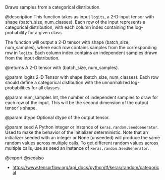 Draws samples from a categorical distribution.

@description
This function takes as input `logits`, a 2-D input tensor with shape
(batch_size, num_classes). Each row of the input represents a categorical
distribution, with each column index containing the log-probability for a
given class.

The function will output a 2-D tensor with shape (batch_size, num_samples),
where each row contains samples from the corresponding row in `logits`.
Each column index contains an independent samples drawn from the input
distribution.

@returns
    A 2-D tensor with (batch_size, num_samples).

@param logits
2-D Tensor with shape (batch_size, num_classes). Each row
should define a categorical distibution with the unnormalized
log-probabilities for all classes.

@param num_samples
Int, the number of independent samples to draw for each
row of the input. This will be the second dimension of the output
tensor's shape.

@param dtype
Optional dtype of the output tensor.

@param seed
A Python integer or instance of
`keras.random.SeedGenerator`.
Used to make the behavior of the initializer
deterministic. Note that an initializer seeded with an integer
or None (unseeded) will produce the same random values
across multiple calls. To get different random values
across multiple calls, use as seed an instance
of `keras.random.SeedGenerator`.

@export
@seealso
+ <https://www.tensorflow.org/api_docs/python/tf/keras/random/categorical>
